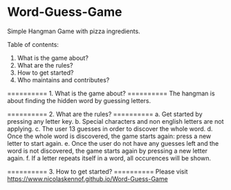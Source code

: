 # Word-Guess-Game
Simple Hangman Game with pizza ingredients.

Table of contents:
1. What is the game about?
2. What are the rules?
3. How to get started?
4. Who maintains and contributes?

========== 1. What is the game about? ==========
The hangman is about finding the hidden word by guessing letters.

========== 2. What are the rules? ==========
a. Get started by pressing any letter key.
b. Special characters and non english letters are not applying.
c. The user 13 guesses in order to discover the whole word.
d. Once the whole word is discovered, the game starts again: press a new letter to start again.
e. Once the user do not have any guesses left and the word is not discovered, the game starts again by pressing a new letter again.
f. If a letter repeats itself in a word, all occurences will be shown.

========== 3. How to get started? ==========
Please visit https://www.nicolaskennof.github.io/Word-Guess-Game


